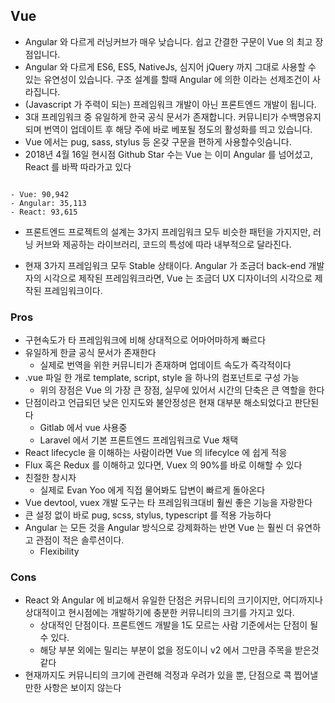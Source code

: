 ## Vue
- Angular 와 다르게 러닝커브가 매우 낮습니다. 쉽고 간결한 구문이 Vue 의 최고 장점입니다.
- Angular 와 다르게 ES6, ES5, NativeJs, 심지어 jQuery 까지 그대로 사용할 수 있는 유연성이 있습니다. 구조 설계를 할때 Angular 에 의한 이라는 선제조건이 사라집니다. 
- (Javascript 가 주력이 되는) 프레임워크 개발이 아닌 프론트엔드 개발이 됩니다. 
-  3대 프레임워크 중 유일하게 한국 공식 문서가 존재합니다. 커뮤니티가 수백명유지되며 번역이 업데이트 후 해당 주에 바로 베포될 정도의 활성화를 띄고 있습니다. 
- Vue 에서는 pug, sass, stylus 등 온갖 구문을 편하게 사용할수잇슴니다.
- 2018년 4월 16일 현시점 Github Star 수는 Vue 는 이미 Angular 를 넘어섰고, React 를 바짝 따라가고 있다

```

- Vue: 90,942
- Angular: 35,113
- React: 93,615

```
- 프론트엔드 프로젝트의 설계는 3가지 프레임워크 모두 비슷한 패턴을 가지지만, 러닝 커브와 제공하는 라이브러리, 코드의 특성에 따라 내부적으로 달라진다.

- 현재 3가지 프레임워크 모두 Stable 상태이다. Angular 가 조금더 back-end 개발자의 시각으로 제작된 프레임워크라면, Vue 는 조금더 UX 디자이너의 시각으로 제작된 프레임워크이다.

### Pros

- 구현속도가 타 프레임워크에 비해 상대적으로 어마어마하게 빠르다
- 유일하게 한글 공식 문서가 존재한다
  - 실제로 번역을 위한 커뮤니티가 존재하며 업데이트 속도가 즉각적이다
- .vue 파일 한 개로 template, script, style 을 하나의 컴포넌트로 구성 가능
  - 위의 장점은 Vue 의 가장 큰 장점, 실무에 있어서 시간의 단축은 큰 역할을 한다
- 단점이라고 언급되던 낮은 인지도와 불안정성은 현재 대부분 해소되었다고 판단된다
  - Gitlab 에서 vue 사용중
  - Laravel 에서 기본 프론트엔드 프레임워크로 Vue 채택
- React lifecycle 을 이해하는 사람이라면 Vue 의 lifecylce 에 쉽게 적응
- Flux 혹은 Redux 를 이해하고 있다면, Vuex 의 90%를 바로 이해할 수 있다
- 친절한 창시자
  - 실제로 Evan Yoo 에게 직접 물어봐도 답변이 빠르게 돌아온다
- Vue devtool, vuex 개발 도구는 타 프레임워크대비 훨씬 좋은 기능을 자랑한다
- 큰 설정 없이 바로 pug, scss, stylus, typescript 를 적용 가능하다
- Angular 는 모든 것을 Angular 방식으로 강제화하는 반면 Vue 는 훨씬 더 유연하고 관점이 적은 솔루션이다.
  - Flexibility

### Cons
- React 와 Angular 에 비교해서 유일한 단점은 커뮤니티의 크기이지만, 어디까지나 상대적이고 현시점에는 개발하기에 충분한 커뮤니티의 크기를 가지고 있다.
  - 상대적인 단점이다. 프론트엔드 개발을 1도 모르는 사람 기준에서는 단점이 될 수 있다.
  - 해당 부분 외에는 밀리는 부분이 없을 정도이니 v2 에서 그만큼 주목을 받은것 같다
- 현재까지도 커뮤니티의 크기에 관련해 걱정과 우려가 있을 뿐, 단점으로 콕 찝어낼 만한 사항은 보이지 않는다